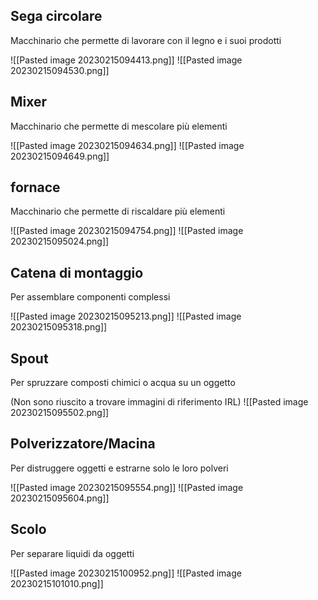 ## Sega circolare
Macchinario che permette di lavorare con il legno e i suoi prodotti

![[Pasted image 20230215094413.png]]
![[Pasted image 20230215094530.png]]
## Mixer
Macchinario che permette di mescolare più elementi

![[Pasted image 20230215094634.png]]
![[Pasted image 20230215094649.png]]
## fornace
Macchinario che permette di riscaldare più elementi

![[Pasted image 20230215094754.png]]
![[Pasted image 20230215095024.png]]
## Catena di montaggio
Per assemblare componenti complessi

![[Pasted image 20230215095213.png]]
![[Pasted image 20230215095318.png]]
## Spout
Per spruzzare composti chimici o acqua su un oggetto

(Non sono riuscito a trovare immagini di riferimento IRL)
![[Pasted image 20230215095502.png]]
## Polverizzatore/Macina
Per distruggere oggetti e estrarne solo le loro polveri

![[Pasted image 20230215095554.png]]
![[Pasted image 20230215095604.png]]
## Scolo
Per separare liquidi da oggetti

![[Pasted image 20230215100952.png]]
![[Pasted image 20230215101010.png]]